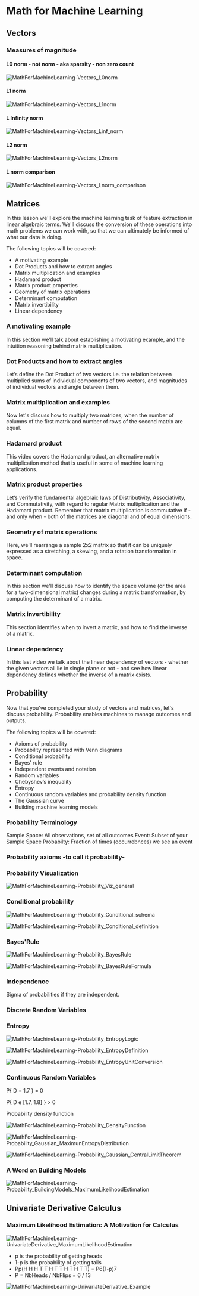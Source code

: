 # Math for Machine Learning

## Vectors

### Measures of magnitude

#### L0 norm - not norm - aka sparsity - non zero count

![MathForMachineLearning-Vectors_L0norm](MathForMachineLearning-Vectors_L0norm.png "Vectors_L0norm")

#### L1 norm

![MathForMachineLearning-Vectors_L1norm](MathForMachineLearning-Vectors_L1norm.png "Vectors_L1norm")

#### L Infinity norm

![MathForMachineLearning-Vectors_Linf_norm](MathForMachineLearning-Vectors_Linf_norm.png "Vectors_Linf_norm")

#### L2 norm

![MathForMachineLearning-Vectors_L2norm](MathForMachineLearning-Vectors_L2norm.png "Vectors_L2norm")

#### L norm comparison

![MathForMachineLearning-Vectors_Lnorm_comparison](MathForMachineLearning-Vectors_Lnorm_comparison.png "Vectors_Lnorm_comparison")

## Matrices

In this lesson we'll explore the machine learning task of feature extraction in linear algebraic terms. We'll discuss the conversion of these operations into math problems we can work with, so that we can ultimately be informed of what our data is doing. 

The following topics will be covered:
* A motivating example
* Dot Products and how to extract angles
* Matrix multiplication and examples
* Hadamard product
* Matrix product properties
* Geometry of matrix operations
* Determinant computation
* Matrix invertibility
* Linear dependency

### A motivating example

In this section we'll talk about establishing a motivating example, and the intuition reasoning behind matrix multiplication.

### Dot Products and how to extract angles

Let’s define the Dot Product of two vectors i.e. the relation between multiplied sums of individual components of two vectors, and magnitudes of individual vectors and angle between them.

### Matrix multiplication and examples

Now let's discuss how to multiply two matrices, when the number of columns of the first matrix and number of rows of the second matrix are equal.

### Hadamard product

This video covers the Hadamard product, an alternative matrix multiplication method that is useful in some of machine learning applications.

### Matrix product properties

Let’s verify the fundamental algebraic laws of Distributivity, Associativity, and Commutativity, with regard to regular Matrix multiplication and the Hadamard product. Remember that matrix multiplication is commutative if - and only when - both of the matrices are diagonal and of equal dimensions.

### Geometry of matrix operations

Here, we'll rearrange a sample 2x2 matrix so that it can be uniquely expressed as a stretching, a skewing, and a rotation transformation in space.

### Determinant computation

In this section we'll discuss how to identify the space volume (or the area for a two-dimensional matrix) changes during a matrix transformation, by computing the determinant of a matrix.

### Matrix invertibility

This section identifies when to invert a matrix, and how to find the inverse of a matrix.

### Linear dependency

In this last video we talk about the linear dependency of vectors - whether the given vectors all lie in single plane or not - and see how linear dependency defines whether the inverse of a matrix exists.

## Probability

Now that you’ve completed your study of vectors and matrices, let's discuss probability. Probability enables machines to manage outcomes and outputs. 

The following topics will be covered:
* Axioms of probability
* Probability represented with Venn diagrams
* Conditional probability
* Bayes’ rule
* Independent events and notation
* Random variables
* Chebyshev’s inequality
* Entropy
* Continuous random variables and probability density function
* The Gaussian curve
* Building machine learning models

### Probability Terminology

Sample Space: All observations, set of all outcomes
Event: Subset of your Sample Space
Probabilty: Fraction of times (occurrebnces) we see an event

### Probability axioms -to call it probability-

### Probability Visualization

![MathForMachineLearning-Probability_Viz_general](MathForMachineLearning-Probability_Viz_general.png "Probability_Viz_general")

### Conditional probability

![MathForMachineLearning-Probability_Conditional_schema](MathForMachineLearning-Probability_Conditional_schema.png "Probability_Conditional_schema")

![MathForMachineLearning-Probability_Conditional_definition](MathForMachineLearning-Probability_Conditional_definition.png "Probability_Conditional_definition")

### Bayes'Rule

![MathForMachineLearning-Probability_BayesRule](MathForMachineLearning-Probability_BayesRule.png "Probability_BayesRule")

![MathForMachineLearning-Probability_BayesRuleFormula](MathForMachineLearning-Probability_BayesRuleFormula.png "Probability_BayesRuleFormula")

### Independence

Sigma of probabilities if they are independent.

### Discrete Random Variables

### Entropy

![MathForMachineLearning-Probability_EntropyLogic](MathForMachineLearning-Probability_EntropyLogic.png "Probability_EntropyLogic")

![MathForMachineLearning-Probability_EntropyDefinition](MathForMachineLearning-Probability_EntropyDefinition.png "Probability_EntropyDefinition")

![MathForMachineLearning-Probability_EntropyUnitConversion](MathForMachineLearning-Probability_EntropyUnitConversion.png "Probability_EntropyUnitConversion")

### Continuous Random Variables

P{ D = 1.7 } = 0

P{ D e [1.7, 1.8] } > 0

Probability density function

![MathForMachineLearning-Probability_DensityFunction](MathForMachineLearning-Probability_DensityFunction.png "Probability_DensityFunction")

![MathForMachineLearning-Probability_Gaussian_MaximunEntropyDistribution](MathForMachineLearning-Probability_Gaussian_MaximunEntropyDistribution.png "Probability_Gaussian_MaximunEntropyDistribution")

![MathForMachineLearning-Probability_Gaussian_CentralLimitTheorem](MathForMachineLearning-Probability_Gaussian_CentralLimitTheorem.png "Probability_Gaussian_CentralLimitTheorem")

### A Word on Building Models

![MathForMachineLearning-Probability_BuildingModels_MaximumLikelihoodEstimation](MathForMachineLearning-Probability_BuildingModels_MaximumLikelihoodEstimation.png "Probability_BuildingModels_MaximumLikelihoodEstimation")

## Univariate Derivative Calculus

### Maximum Likelihood Estimation: A Motivation for Calculus

![MathForMachineLearning-UnivariateDerivative_MaximumLikelihoodEstimation](MathForMachineLearning-UnivariateDerivative_MaximumLikelihoodEstimation.png "UnivariateDerivative_MaximumLikelihoodEstimation")

* p is the probability of getting heads
* 1-p is the probability of getting tails
* Pp(H H H T T H T T H T H T T) = P6(1-p)7
* P = NbHeads / NbFlips = 6 / 13

![MathForMachineLearning-UnivariateDerivative_Example](MathForMachineLearning-UnivariateDerivative_Example.png "UnivariateDerivative_Example")


